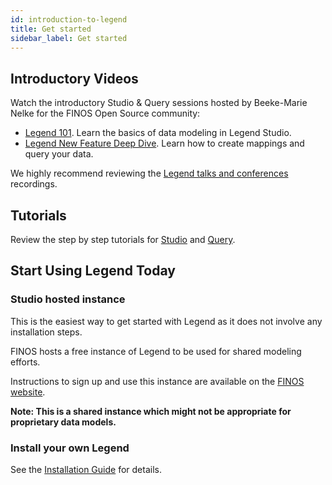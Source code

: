 ```yaml
---
id: introduction-to-legend
title: Get started
sidebar_label: Get started
---
```


## Introductory Videos

Watch the introductory Studio & Query sessions hosted by Beeke-Marie Nelke for the FINOS Open Source community:

- [Legend 101](https://www.youtube.com/watch?v=Mruhx5hnLzQ). Learn the basics of data modeling in Legend Studio.
- [Legend New Feature Deep Dive](https://www.youtube.com/watch?v=7lJoik3r38k). Learn how to create mappings and query your data.

We highly recommend reviewing the [Legend talks and conferences](../community/legend-media.md) recordings.

## Tutorials

Review the step by step tutorials for [Studio](../tutorials/studio-create-model) and [Query](../tutorials/query-tutorial.md).

## Start Using Legend Today

### Studio hosted instance

This is the easiest way to get started with Legend as it does not involve any installation steps. 

FINOS hosts a free instance of Legend to be used for shared modeling efforts. 

Instructions to sign up and use this instance are available on the [FINOS website](https://www.finos.org/legend).

**Note: This is a shared instance which might not be appropriate for proprietary data models.**

### Install your own Legend

See the [Installation Guide](../getting-started/installation-guide.md) for details.
